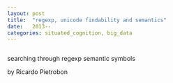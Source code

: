 ```yaml
---
layout: post
title:  "regexp, unicode findability and semantics"
date:   2013--
categories: situated_cognition, big_data
---
```


![]()

<title>{{ page.title }}</title>


searching through regexp semantic symbols

by Ricardo Pietrobon

